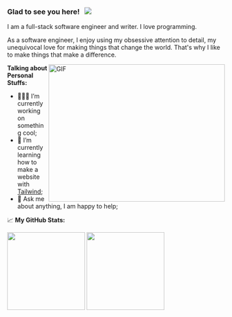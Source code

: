 ### Glad to see you here! &nbsp; ![](https://visitor-badge.glitch.me/badge?page_id=Blasix.Blasix)

I am a full-stack software engineer and writer. I love programming.

As a software engineer, I enjoy using my obsessive attention to detail, my unequivocal love for making things that change the world. That's why I like to make things that make a difference.

<img align="right" alt="GIF" src="https://github.com/Gapur/Gapur/blob/master/coding.gif?raw=true" width="408" height="318" />

**Talking about Personal Stuffs:**

- 👨🏻‍💻 I’m currently working on something cool;
- 🚀 I’m currently learning how to make a website with [Tailwind](https://tailwindcss.com/);
- 💬 Ask me about anything, I am happy to help;









 📈 **My GitHub Stats:**

<p>
  <img height="180em" src="https://github-readme-stats.vercel.app/api?username=Blasix&show_icons=true&hide_border=true&&count_private=true&include_all_commits=true" />
  <img height="180em" src="https://github-readme-stats.vercel.app/api/top-langs/?username=Blasix&exclude_repo=KNN-Image-Classification&show_icons=true&hide_border=true&layout=compact&langs_count=8"/>
</p>
